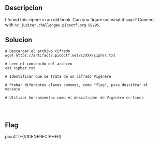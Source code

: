 ## Descripcion

I found this cipher in an old book. Can you figure out what it says? Connect with `nc jupiter.challenges.picoctf.org 58295`.

## Solucion
```
# Descargar el archivo cifrado
wget https://artifacts.picoctf.net/c/XXX/cipher.txt

# Leer el contenido del archivo
cat cipher.txt

# Identificar que se trata de un cifrado Vigenère

# Probar diferentes claves comunes, como "flag", para descifrar el mensaje

# Utilizar herramientas como el descifrador de Vigenère en línea




```

## Flag
picoCTF{VIGENERECIPHER}